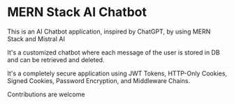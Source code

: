 
# MERN Stack AI Chatbot

This is an AI Chatbot application, inspired by ChatGPT, by using MERN Stack and Mistral AI

It's a customized chatbot where each message of the user is stored in DB and can be retrieved and deleted.

It's a completely secure application using JWT Tokens, HTTP-Only Cookies, Signed Cookies, Password Encryption, and Middleware Chains.

Contributions are welcome

